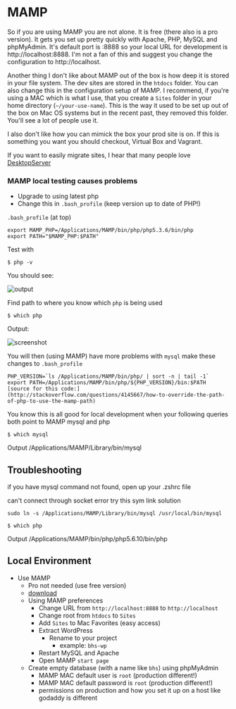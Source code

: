 # MAMP

So if you are using MAMP you are not alone. It is free (there also is a pro version). It gets you set up pretty quickly with Apache, PHP, MySQL and phpMyAdmin. It's default port is :8888 so your local URL for development is http://localhost:8888. I'm not a fan of this and suggest you change the configuration to http://localhost.

Another thing I don't like about MAMP out of the box is how deep it is stored in your file system. The dev sites are stored in the `htdocs` folder. You can also change this in the configuration setup of MAMP. I recommend, if you're using a MAC which is what I use, that you create a `Sites` folder in your home directory (`~/your-use-name`). This is the way it used to be set up out of the box on Mac OS systems but in the recent past, they removed this folder. You'll see a lot of people use it.

I also don't like how you can mimick the box your prod site is on. If this is something you want you should checkout, Virtual Box and Vagrant.

If you want to easily migrate sites, I hear that many people love [DesktopServer](https://serverpress.com/get-desktopserver/)


### MAMP local testing causes problems
* Upgrade to using latest php
* Change this in `.bash_profile` (keep version up to date of PHP!)

`.bash_profile` (at top)

```
export MAMP_PHP=/Applications/MAMP/bin/php/php5.3.6/bin/php 
export PATH="$MAMP_PHP:$PATH"
```

Test with

```
$ php -v
```

You should see:

![output](https://i.imgur.com/QzljTo7.png)

Find path to where you know which `php` is being used

```
$ which php
```

Output:

![screenshot](https://i.imgur.com/HOnRQ4t.png)

You will then (using MAMP) have more problems with `mysql`
make these changes to `.bash_profile`

```
PHP_VERSION=`ls /Applications/MAMP/bin/php/ | sort -n | tail -1`
export PATH=/Applications/MAMP/bin/php/${PHP_VERSION}/bin:$PATH
[source for this code:](http://stackoverflow.com/questions/4145667/how-to-override-the-path-of-php-to-use-the-mamp-path)
```

You know this is all good for local development when your following queries both point to MAMP mysql and php

```
$ which mysql
```

Output
/Applications/MAMP/Library/bin/mysql

## Troubleshooting
if you have mysql command not found, open up your .zshrc file

can't connect through socket error
try this sym link solution
```
sudo ln -s /Applications/MAMP/Library/bin/mysql /usr/local/bin/mysql
```

```
$ which php
```

Output
/Applications/MAMP/bin/php/php5.6.10/bin/php

## Local Environment
* Use MAMP
    - Pro not needed (use free version)
    - [download](https://www.mamp.info/en/downloads/)
    - Using MAMP preferences
        + Change URL from `http://localhost:8888` to `http://localhost`
        + Change root from `htdocs` to `Sites`
        + Add `Sites` to Mac Favorites (easy access)
        + Extract WordPress
            * Rename to your project
                - example: `bhs-wp`
        + Restart MySQL and Apache
        + Open MAMP `start page`
    - Create empty database (with a name like `bhs`) using phpMyAdmin
        + MAMP MAC default user is `root` (production different!)
        + MAMP MAC default password is `root` (production different!)
        + permissions on production and how you set it up on a host like godaddy is different
